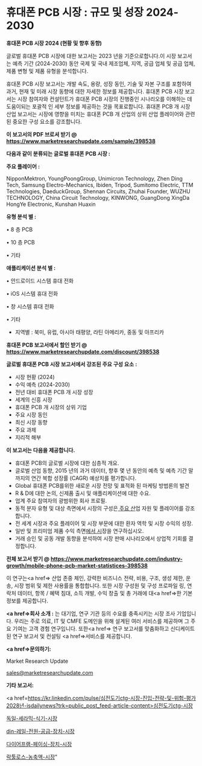 # 휴대폰 PCB 시장 : 규모 및 성장 2024-2030

<strong>휴대폰 PCB 시장 2024 (현황 및 향후 동향)</strong>

글로벌 휴대폰 PCB 시장에 대한 보고서는 2023 년을 기준으로합니다.이 시장 보고서는 예측 기간 (2024-2030) 동안 국제 및 국내 제조업체, 지역, 공급 업체 및 공급 업체, 제품 변형 및 제품 유형을 분석합니다.

휴대폰 PCB 시장 보고서는 개발 속도, 용량, 성장 동인, 기술 및 자본 구조를 포함하여 과거, 현재 및 미래 시장 동향에 대한 자세한 정보를 제공합니다. 휴대폰 PCB 시장 보고서는 시장 참여자와 컨설턴트가 휴대폰 PCB 시장의 진행중인 시나리오를 이해하는 데 도움이되는 포괄적 인 세부 정보를 제공하는 것을 목표로합니다. 휴대폰 PCB 개 시장 산업 보고서는 시장에 영향을 미치는 휴대폰 PCB 개 산업의 상위 산업 플레이어와 관련된 중요한 구성 요소를 강조합니다.



<strong>이 보고서의 PDF 브로셔 받기 @ <a href=https://www.marketresearchupdate.com/sample/398538>https://www.marketresearchupdate.com/sample/398538</a></strong>



<strong>다음과 같이 분류되는 글로벌 휴대폰 PCB 시장 :</strong>



<strong>주요 플레이어 :</strong>

NipponMektron, YoungPoongGroup, Unimicron Technology, Zhen Ding Tech, Samsung Electro-Mechanics, Ibiden, Tripod, Sumitomo Electric, TTM Technologies, DaeduckGroup, Shennan Circuits, Zhuhai Founder, WUZHU TECHNOLOGY, China Circuit Technology, KINWONG, GuangDong XingDa HongYe Electronic, Kunshan Huaxin



<strong>유형 분석 별 :</strong>

• 8 층 PCB

• 10 층 PCB

• 기타



<strong>애플리케이션 분석 별 :</strong>

• 안드로이드 시스템 휴대 전화

• iOS 시스템 휴대 전화

• 창 시스템 휴대 전화

• 기타

<ul>
  <li>지역별 : 북미, 유럽, 아시아 태평양, 라틴 아메리카, 중동 및 아프리카</li>
</ul>


<strong>휴대폰 PCB 보고서에서 할인 받기 @ <a href=https://www.marketresearchupdate.com/discount/398538>https://www.marketresearchupdate.com/discount/398538</a></strong>



<strong>글로벌 휴대폰 PCB 시장 보고서에서 강조된 주요 구성 요소 :</strong>
<ul>
  <li>시장 현황 (2024)</li>
  <li>수익 예측 (2024-2030)</li>
  <li>전년 대비 휴대폰 PCB 개 시장 성장</li>
  <li>세계의 신흥 시장</li>
  <li>휴대폰 PCB 개 시장의 상위 기업</li>
  <li>주요 시장 동인</li>
  <li>최신 시장 동향</li>
  <li>주요 과제</li>
  <li>지리적 해부</li>
</ul>


<strong>이 보고서는 다음을 제공합니다.</strong>
<ul>
  <li>휴대폰 PCB의 글로벌 시장에 대한 심층적 개요.</li>
  <li>글로벌 산업 동향, 2015 년의 과거 데이터, 향후 몇 년 동안의 예측 및 예측 기간 말까지의 연간 복합 성장률 (CAGR) 예상치를 평가합니다.</li>
  <li>Global 휴대폰 PCB를위한 새로운 시장 전망 및 표적화 된 마케팅 방법론의 발견</li>
  <li>R &amp; D에 대한 논의, 신제품 출시 및 애플리케이션에 대한 수요.</li>
  <li>업계 주요 참여자의 광범위한 회사 프로필.</li>
  <li>동적 분자 유형 및 대상 측면에서 시장의 구성은<a href=> 주요 산</a>업 자원 및 플레이어를 강조합니다.</li>
  <li>전 세계 시장과 주요 플레이어 및 시장 부문에 대한 환자 역학 및 시장 수익의 성장.</li>
  <li>일반 및 프리미엄 제품 수익 측면<a href=>에서 시</a>장을 연구하십시오.</li>
  <li>거래 승인 및 공동 개발 동향을 분석하여 시장 판매 시나리오에서 상업적 기회를 결정합니다.</li>
</ul>



<strong>전체 보고서 받기 @ <a href=https://www.marketresearchupdate.com/industry-growth/mobile-phone-pcb-market-statistices-398538>https://www.marketresearchupdate.com/industry-growth/mobile-phone-pcb-market-statistices-398538</a></strong>

이 연구는<a href=> 산업 존중</a> 체인, 강력한 비즈니스 전략, 비용, 구조, 생성 제한, 운송, 시장 범위 및 제한 사용률을 통합합니다. 또한 시장 구성원 및 구성 프로파일 링, 연락처 데이터, 항목 / 혜택 침대, 소득 개발, 수익 창출 및 총 거래에 대<a href=>한 기본 </a>정보를 제공합니다.



<strong><a href=>회사 소</a>개 :</strong>
는 대기업, 연구 기관 등의 수요를 충족시키는 시장 조사 기업입니다. 우리는 주로 의료, IT 및 CMFE 도메인을 위해 설계된 여러 서비스를 제공하며 그 주요 기여는 고객 경험 연구입니다. 또한<a href=> 연구 보</a>고서를 맞춤화하고 신디케이트 된 연구 보고서 및 컨설팅 <a href=>서비스</a>를 제공합니다.



<strong><a href=>문의하기:</a></strong>

Market Research Update

sales@marketresearchupdate.com



<strong>기타 보고서:</strong>

<a href=https://kr.linkedin.com/pulse/심전도기ctg-시장-진입-전략-및-위험-평가2028년-isdailynews?trk=public_post_feed-article-content>심전도기ctg-시장</a>

<a href=https://www.linkedin.com/pulse/독일-세라믹-식기-시장-규모-및-성장-2023-consumer-connection-chronicles-24-/>독일-세라믹-식기-시장</a>

<a href=https://www.linkedin.com/pulse/din-레일-전원-공급-장치-시장-규모-및-성장-2023-consumer-connection-compendium-ana-aykkf/>din-레일-전원-공급-장치-시장</a>

<a href=https://www.linkedin.com/pulse/다이어프램-페이싱-장치-시장-세분화-연구-및-목표-고객2029년-b1bzf/>다이어프램-페이싱-장치-시장</a>

<a href=https://www.linkedin.com/pulse/락툴로스-농축액-시장-동향-및-성장-전망-survey-savvy-insights-360-analysis-y5bif/>락툴로스-농축액-시장</a>"
